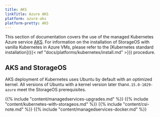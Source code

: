 ```yaml
---
title: AKS
linkTitle: Azure AKS
platform: azure-aks
platform-pretty: AKS
---
```


This section of documentation covers the use of the managed Kubernetes Azure
service [AKS](https://azure.microsoft.com/en-gb/services/kubernetes-service/).
For information on the installation of StorageOS with vanilla Kubernetes in Azure
VMs, please refer to the [Kubernetes standard installation]({{< ref
"docs/platforms/kubernetes/install.md" >}}) procedure.

## AKS and StorageOS

AKS deployment of Kubernetes uses Ubuntu by default with an optimized kernel.
All versions of Ubuntu with a kernel version later than`4.15.0-1029-azure`
meet the StorageOS prerequisites.

{{% include "content/managedservices-upgrades.md" %}}
{{% include "content/kubernetes-with-storageos.md" %}}
{{% include "content/csi-note.md" %}}
{{% include "content/managedservices-docker.md" %}}
